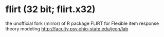 # flirt (32 bit; flirt.x32)
the unofficial fork (mirror) of R package FLIRT for Flexible item response theory modeling http://faculty.psy.ohio-state.edu/jeon/lab
